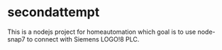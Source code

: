 # secondattempt

This is a nodejs project for homeautomation which goal is to use node-snap7 to connect with Siemens LOGO!8 PLC.
